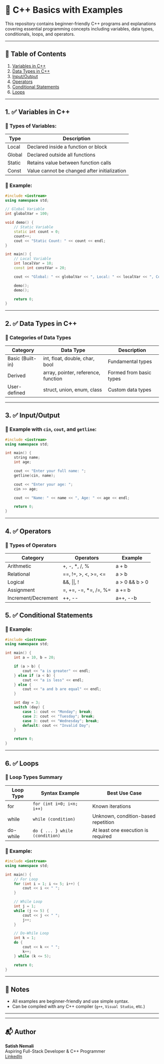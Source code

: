 # 📘 C++ Basics with Examples

This repository contains beginner-friendly C++ programs and explanations covering essential programming concepts including variables, data types, conditionals, loops, and operators.

---

## 📄 Table of Contents

1. [Variables in C++](#1-variables-in-c)
2. [Data Types in C++](#2-data-types-in-c)
3. [Input/Output](#3-inputoutput)
4. [Operators](#4-operators)
5. [Conditional Statements](#5-conditional-statements)
6. [Loops](#6-loops)

---

## 1. ✅ Variables in C++

### 🔸 Types of Variables:

| Type   | Description                                  |
| ------ | -------------------------------------------- |
| Local  | Declared inside a function or block          |
| Global | Declared outside all functions               |
| Static | Retains value between function calls         |
| Const  | Value cannot be changed after initialization |

### 📌 Example:

```cpp
#include <iostream>
using namespace std;

// Global Variable
int globalVar = 100;

void demo() {
    // Static Variable
    static int count = 0;
    count++;
    cout << "Static Count: " << count << endl;
}

int main() {
    // Local Variable
    int localVar = 10;
    const int constVar = 20;

    cout << "Global: " << globalVar << ", Local: " << localVar << ", Const: " << constVar << endl;

    demo();
    demo();

    return 0;
}
```

---

## 2. ✅ Data Types in C++

### 🔸 Categories of Data Types

| Category         | Data Type                           | Description             |
| ---------------- | ----------------------------------- | ----------------------- |
| Basic (Built-in) | int, float, double, char, bool      | Fundamental types       |
| Derived          | array, pointer, reference, function | Formed from basic types |
| User-defined     | struct, union, enum, class          | Custom data types       |

---

## 3. ✅ Input/Output

### 📌 Example with `cin`, `cout`, and `getline`:

```cpp
#include <iostream>
using namespace std;

int main() {
    string name;
    int age;

    cout << "Enter your full name: ";
    getline(cin, name);

    cout << "Enter your age: ";
    cin >> age;

    cout << "Name: " << name << ", Age: " << age << endl;

    return 0;
}
```

---

## 4. ✅ Operators

### 🔸 Types of Operators

| Category            | Operators              | Example        |
| ------------------- | ---------------------- | -------------- |
| Arithmetic          | +, -, \*, /, %         | a + b          |
| Relational          | ==, !=, >, <, >=, <=   | a > b          |
| Logical             | &&, \|\|, !            | a > 0 && b > 0 |
| Assignment          | =, +=, -=, \*=, /=, %= | a += b         |
| Increment/Decrement | ++, --                 | a++, --b       |

## 5. ✅ Conditional Statements

### 📌 Example:

```cpp
#include <iostream>
using namespace std;

int main() {
    int a = 10, b = 20;

    if (a > b) {
        cout << "a is greater" << endl;
    } else if (a < b) {
        cout << "a is less" << endl;
    } else {
        cout << "a and b are equal" << endl;
    }

    int day = 3;
    switch (day) {
        case 1: cout << "Monday"; break;
        case 2: cout << "Tuesday"; break;
        case 3: cout << "Wednesday"; break;
        default: cout << "Invalid Day";
    }

    return 0;
}
```

---

## 6. ✅ Loops

### 🔸 Loop Types Summary

| Loop Type | Syntax Example                 | Best Use Case                       |
| --------- | ------------------------------ | ----------------------------------- |
| for       | `for (int i=0; i<n; i++)`      | Known iterations                    |
| while     | `while (condition)`            | Unknown, condition-based repetition |
| do-while  | `do { ... } while (condition)` | At least one execution is required  |

### 📌 Example:

```cpp
#include <iostream>
using namespace std;

int main() {
    // For Loop
    for (int i = 1; i <= 5; i++) {
        cout << i << " ";
    }

    // While Loop
    int j = 1;
    while (j <= 5) {
        cout << j << " ";
        j++;
    }

    // Do-While Loop
    int k = 1;
    do {
        cout << k << " ";
        k++;
    } while (k <= 5);

    return 0;
}
```

---

## 📌 Notes

- All examples are beginner-friendly and use simple syntax.
- Can be compiled with any C++ compiler (`g++`, `Visual Studio`, etc.)

---

---

## 📬 Author

**Satish Nemali**  
Aspiring Full-Stack Developer & C++ Programmer  
[LinkedIn](#https://www.linkedin.com/in/satish-nemali)
